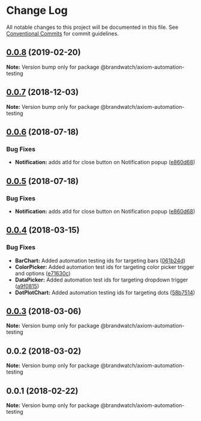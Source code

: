 # Change Log

All notable changes to this project will be documented in this file.
See [Conventional Commits](https://conventionalcommits.org) for commit guidelines.

## [0.0.8](https://github.com/tomru/axiom/compare/@brandwatch/axiom-automation-testing@0.0.7...@brandwatch/axiom-automation-testing@0.0.8) (2019-02-20)

**Note:** Version bump only for package @brandwatch/axiom-automation-testing





## [0.0.7](https://github.com/larister/axiom/compare/@brandwatch/axiom-automation-testing@0.0.6...@brandwatch/axiom-automation-testing@0.0.7) (2018-12-03)

**Note:** Version bump only for package @brandwatch/axiom-automation-testing





<a name="0.0.6"></a>
## [0.0.6](https://github.com/pmsorhaindo/axiom/compare/@brandwatch/axiom-automation-testing@0.0.4...@brandwatch/axiom-automation-testing@0.0.6) (2018-07-18)


### Bug Fixes

* **Notification:** adds atId for close button on Notification popup ([e860d68](https://github.com/pmsorhaindo/axiom/commit/e860d68))




<a name="0.0.5"></a>
## [0.0.5](https://github.com/pmsorhaindo/axiom/compare/@brandwatch/axiom-automation-testing@0.0.4...@brandwatch/axiom-automation-testing@0.0.5) (2018-07-18)


### Bug Fixes

* **Notification:** adds atId for close button on Notification popup ([e860d68](https://github.com/pmsorhaindo/axiom/commit/e860d68))




<a name="0.0.4"></a>
## [0.0.4](https://github.com/HHogg/axiom/compare/@brandwatch/axiom-automation-testing@0.0.3...@brandwatch/axiom-automation-testing@0.0.4) (2018-03-15)


### Bug Fixes

* **BarChart:** Added automation testing ids for targeting bars ([061b24d](https://github.com/HHogg/axiom/commit/061b24d))
* **ColorPicker:** Added automation test ids for targeting color picker trigger and options ([e71630c](https://github.com/HHogg/axiom/commit/e71630c))
* **DataPicker:** Added automation test ids for targeting dropdown trigger ([a9f0815](https://github.com/HHogg/axiom/commit/a9f0815))
* **DotPlotChart:** Added automation testing ids for targeting dots ([58b7514](https://github.com/HHogg/axiom/commit/58b7514))




<a name="0.0.3"></a>
## [0.0.3](https://github.com/HHogg/axiom/compare/@brandwatch/axiom-automation-testing@0.0.2...@brandwatch/axiom-automation-testing@0.0.3) (2018-03-06)




**Note:** Version bump only for package @brandwatch/axiom-automation-testing

<a name="0.0.2"></a>
## 0.0.2 (2018-03-02)




**Note:** Version bump only for package @brandwatch/axiom-automation-testing

<a name="0.0.1"></a>
## 0.0.1 (2018-02-22)




**Note:** Version bump only for package @brandwatch/axiom-automation-testing
